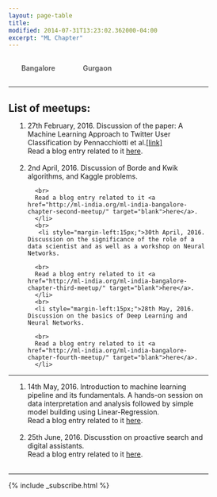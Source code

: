 ```yaml
---
layout: page-table
title: 
modified: 2014-07-31T13:23:02.362000-04:00
excerpt: "ML Chapter"
---
```

<style>
      
*, *:before, *:after {
  margin: 0;
  padding: 0;
  box-sizing: border-box;
}
input {
  display: none;
}

label {
  display: inline-block;
  margin: 0 0 -1px;
  padding: 15px 25px;
  font-weight: 600;
  text-align: center;
  color: #555;
  border: 1px solid transparent;
}

label:before {
  font-family: fontawesome;
  font-weight: normal;
  margin-right: 10px;
}


label:hover {
  color: #888;
  cursor: pointer;
}

input:checked + label {
  color: #555;
  border: 1px solid #ddd;
  border-top: 2px solid orange;
  border-bottom: 1px solid #fff;
}
</style>
    

  <script>
 function pageSet()
 {
      var current_url=document.URL;
      if(current_url.match("ml-chapter/$")||current_url.match("ml-chapter$")||current_url.match("bangalore$"))
      {
            document.getElementById("tab1").checked = true;
            hideDiv(1);
      }
 }
 function hideDiv(flag)
 {
      if(flag==1)
      {
            document.getElementById("bangalore_div").style.display="inline";
            document.getElementById("gurgaon_div").style.display="none";
            window.location.hash = "bangalore";
      }
      if(flag==2)
      {
            document.getElementById("bangalore_div").style.display="none";
            document.getElementById("gurgaon_div").style.display="inline";
            window.location.hash = "gurgaon";
      }
 }
</script>

<body onload="pageSet()">
  <input id="tab1" type="radio" name="tabs" onclick="hideDiv(1)">
  <label for="tab1" >Bangalore</label>
   <input id="tab2" type="radio" name="tabs" onclick="hideDiv(2)">
  <label for="tab2" >Gurgaon</label>
<hr>
<h2>List of meetups: </h2>
<div id="bangalore_div">
<ol >
     <li style="margin-left:15px;">27th February, 2016. Discussion of the paper: A Machine Learning Approach to Twitter User Classification by Pennacchiotti et al.<a href="http://www.aaai.org/ocs/index.php/ICWSM/ICWSM11/paper/view/2886/3262" target="blank">[link]</a>
      <br>
      Read a blog entry related to it <a href="http://ml-india.org/ml-india-bangalore-chapter/" target="blank">here</a>.
      </li>
      <br>
      <li style="margin-left:15px;">2nd April, 2016. Discussion of Borde and Kwik algorithms, and Kaggle problems.
      
      <br>
      Read a blog entry related to it <a href="http://ml-india.org/ml-india-bangalore-chapter-second-meetup/" target="blank">here</a>.
      </li>
      <br>
       <li style="margin-left:15px;">30th April, 2016. Discussion on the significance of the role of a data scientist and as well as a workshop on Neural Networks.
      
      <br>
      Read a blog entry related to it <a href="http://ml-india.org/ml-india-bangalore-chapter-third-meetup/" target="blank">here</a>.
      </li>
      <br>
      <li style="margin-left:15px;">28th May, 2016. Discussion on the basics of Deep Learning and Neural Networks.
      
      <br>
      Read a blog entry related to it <a href="http://ml-india.org/ml-india-bangalore-chapter-fourth-meetup/" target="blank">here</a>.
      </li>
      
</ol>
<hr>
</div>
<div id="gurgaon_div">
<ol >
     <li style="margin-left:15px;">14th May, 2016. Introduction to machine learning pipeline and its fundamentals. A hands-on session on data interpretation and analysis followed by simple model building using Linear-Regression.
      <br>
      Read a blog entry related to it <a href="http://ml-india.org/ml-india-gurgaon-chapter-first-meetup/" target="blank">here</a>.
      </li>
      <br>
      <li style="margin-left:15px;">25th June, 2016. Discusstion on proactive search and digital assistants.
      <br>
      Read a blog entry related to it <a href="http://ml-india.org/ml-india-gurgaon-chapter-second-meetup/" target="blank">here</a>.
      </li>
      <br>
</ol>     
<hr>

</div>
{% include _subscribe.html %}

</body>
